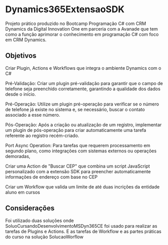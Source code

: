 # Dynamics365ExtensaoSDK
Projeto prático produzido no Bootcamp Programação C# com CRM Dynamics da Digital Innovation One em parceria com a Avanade que tem como a função aprimorar o conhecimento em programação C# com foco em CRM Dynamics.

## Objetivos
Criar Plugin, Actions e Workflows que integra o ambiente Dynamics com o C#

Pré-Validação: Criar um plugin pré-validação para garantir que o campo de telefone seja preenchido corretamente, garantindo a qualidade dos dados desde o início.

Pré-Operação: Utilize um plugin pré-operação para verificar se o número de telefone já existe no sistema e, se necessário, buscar o contato associado a esse número.

Pós-Operação: Após a criação ou atualização de um registro, implementar um plugin de pós-operação para criar automaticamente uma tarefa referente ao registro recém-criado.

Port Async Operation: Para tarefas que requerem processamento em segundo plano, como integrações com sistemas externos ou operações demoradas, 

Criar uma Action de "Buscar CEP" que combina um script JavaScript personalizado com a extensão SDK para preencher automaticamente informações de endereço com base no CEP

Criar um Workflow que valida um limite de até duas incrições da entidade aluno em cursos

## Considerações
Foi utilizado duas soluções onde SoluoCursandoDesenvolvimentoMSDyn365CE foi usado para realizar as tarefas de Plugins e Actions. E as tarefas de Workflow e as partes práticas do curso na solução SolucaoWorflow
